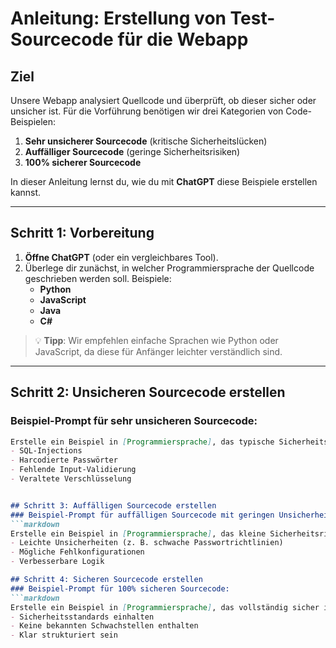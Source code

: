 # Anleitung: Erstellung von Test-Sourcecode für die Webapp

## Ziel
Unsere Webapp analysiert Quellcode und überprüft, ob dieser sicher oder unsicher ist. Für die Vorführung benötigen wir drei Kategorien von Code-Beispielen:

1. **Sehr unsicherer Sourcecode** (kritische Sicherheitslücken)
2. **Auffälliger Sourcecode** (geringe Sicherheitsrisiken)
3. **100% sicherer Sourcecode**

In dieser Anleitung lernst du, wie du mit **ChatGPT** diese Beispiele erstellen kannst.

---

## Schritt 1: Vorbereitung
1. **Öffne ChatGPT** (oder ein vergleichbares Tool).
2. Überlege dir zunächst, in welcher Programmiersprache der Quellcode geschrieben werden soll. Beispiele:
   - **Python**
   - **JavaScript**
   - **Java**
   - **C#**

> 💡 **Tipp**: Wir empfehlen einfache Sprachen wie Python oder JavaScript, da diese für Anfänger leichter verständlich sind.

---

## Schritt 2: Unsicheren Sourcecode erstellen
### Beispiel-Prompt für **sehr unsicheren Sourcecode**:
```markdown
Erstelle ein Beispiel in [Programmiersprache], das typische Sicherheitslücken enthält. Der Code sollte kritische Fehler haben, wie z. B.:
- SQL-Injections
- Harcodierte Passwörter
- Fehlende Input-Validierung
- Veraltete Verschlüsselung


## Schritt 3: Auffälligen Sourcecode erstellen
### Beispiel-Prompt für auffälligen Sourcecode mit geringen Unsicherheiten:
```markdown
Erstelle ein Beispiel in [Programmiersprache], das kleine Sicherheitsrisiken enthält. Der Code sollte Folgendes beinhalten:
- Leichte Unsicherheiten (z. B. schwache Passwortrichtlinien)
- Mögliche Fehlkonfigurationen
- Verbesserbare Logik

## Schritt 4: Sicheren Sourcecode erstellen
### Beispiel-Prompt für 100% sicheren Sourcecode:
```markdown
Erstelle ein Beispiel in [Programmiersprache], das vollständig sicher ist. Der Code sollte:
- Sicherheitsstandards einhalten
- Keine bekannten Schwachstellen enthalten
- Klar strukturiert sein
